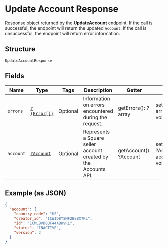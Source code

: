 
# Update Account Response

Response object returned by the __UpdateAccount__ endpoint.
If the call is successful, the endpoint will return the updated `Account`. If the call is
unsuccessful, the endpoint will return error information.

## Structure

`UpdateAccountResponse`

## Fields

| Name | Type | Tags | Description | Getter | Setter |
|  --- | --- | --- | --- | --- | --- |
| `errors` | [`?(Error[])`](../../doc/models/error.md) | Optional | Information on errors encountered during the request. | getErrors(): ?array | setErrors(?array errors): void |
| `account` | [`?Account`](../../doc/models/account.md) | Optional | Represents a Square seller account created by the Accounts API. | getAccount(): ?Account | setAccount(?Account account): void |

## Example (as JSON)

```json
{
  "account": {
    "country_code": "US",
    "creator_id": "1CWID8YSMF2BEBX7KL",
    "id": "1CMLBVD8QF44ABKVRL",
    "status": "INACTIVE",
    "version": 2
  }
}
```

